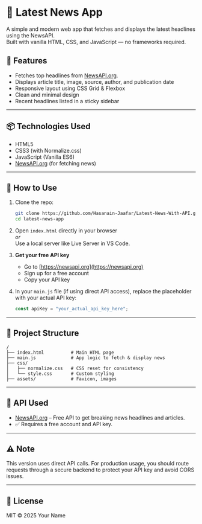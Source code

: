 # 📰 Latest News App

A simple and modern web app that fetches and displays the latest headlines using the NewsAPI.<br> Built with vanilla HTML, CSS, and JavaScript — no frameworks required.

## 📸 Features

- Fetches top headlines from [NewsAPI.org](https://newsapi.org/).
- Displays article title, image, source, author, and publication date
- Responsive layout using CSS Grid & Flexbox
- Clean and minimal design
- Recent headlines listed in a sticky sidebar

---

## 📦 Technologies Used

- HTML5
- CSS3 (with Normalize.css)
- JavaScript (Vanilla ES6)
- [NewsAPI.org](https://newsapi.org/) (for fetching news)

---

## 🧰 How to Use

1. Clone the repo:

   ```bash
   git clone https://github.com/Hasanain-Jaafar/Latest-News-With-API.git
   cd latest-news-app
   ```

2. Open `index.html` directly in your browser  
   _or_  
   Use a local server like Live Server in VS Code.

3. **Get your free API key**

   - Go to [https://newsapi.org](https://newsapi.org)
   - Sign up for a free account
   - Copy your API key

4. In your `main.js` file (if using direct API access), replace the placeholder with your actual API key:
   ```js
   const apiKey = "your_actual_api_key_here";
   ```

---

## 📁 Project Structure

```
/
├── index.html          # Main HTML page
├── main.js             # App logic to fetch & display news
├── css/
│   ├── normalize.css   # CSS reset for consistency
│   └── style.css       # Custom styling
├── assets/             # Favicon, images
```

---

## 🔐 API Used

- [NewsAPI.org](https://newsapi.org/) – Free API to get breaking news headlines and articles.
- ✅ Requires a free account and API key.

---

## ⚠️ Note

This version uses direct API calls. For production usage, you should route requests through a secure backend to protect your API key and avoid CORS issues.

---

## 📄 License

MIT © 2025 Your Name
